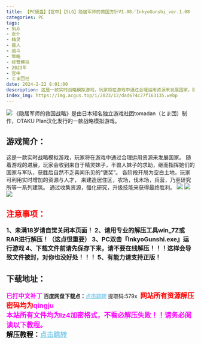```yaml
---
title: 【PC硬盘】【官中】【SLG】隐居军师的救国方针V1.08／InkyoGunshi_ver.1.08
categories: PC
tags:
- SLG
- 女仆
- 精灵
- 兽人
- 战斗
- 策略
- 经营模拟
- 2023年
- 官中
- とま団社
date: 2024-2-22 8:01:00
description: 这是一款实时战略模拟游戏，玩家将在游戏中通过合理运用资源来发展国家。随着游戏的进展，玩家会收到来自于精灵妹子，半兽人妹子的求助，继而指挥她们的国家与军队，获胜后自然不乏喜闻乐见的“褒奖”。
index_img: https://img.acgus.top/i/2023/12/dad674c27f163135.webp
---
```

![](https://img.acgus.top/i/2023/12/dad674c27f163135.webp)
《隐居军师的救国战略》是由日本知名独立游戏社团tomadan（とま団）制作，OTAKU Plan汉化发行的一款战略模拟游戏。

## 游戏简介：
这是一款实时战略模拟游戏，玩家将在游戏中通过合理运用资源来发展国家。
随着游戏的进展，玩家会收到来自于精灵妹子，半兽人妹子的求助，继而指挥她们的国家与军队，获胜后自然不乏喜闻乐见的“褒奖”。
各阶段开局为空白土地，玩家可利用实时增加的资源与人才，
来建造居住区，农场，伐木场，兵营，乃至研究所等一系列建筑。
通过收集资源，强化研究，升级技能来获得最终胜利。
![](https://img.acgus.top/i/2023/12/38ad7e2c84163144.webp)
![](https://img.acgus.top/i/2023/12/5526c8e2b5163141.webp)
![](https://img.acgus.top/i/2023/12/11c6af6847163138.webp)




## <font color=#FF0000 >注意事项：</font>
<font size=3><b>1、未满18岁请自觉关闭本页面！
2、请用专业的解压工具win_7Z或RAR进行解压！（这点很重要）
3、PC双击『InkyoGunshi.exe』运行游戏
4、下载文件前请先保存下来，请不要在线解压！！！这样会导致文件被封，对你也没好处！！！
5、有能力请支持正版！</b></font>

## 下载地址：
<font color=#FF00FF size=3><b>已打中文补丁</b></font>
<b>百度网盘下载点：</b><a href="https://pan.baidu.com/s/1EnVtxy5e3A7gAoLTQSbXLg?pwd=579x" style="color: #87CEEB;"><b>点击跳转</b></a> 提取码:579x
<a style="padding: 0" href="https://post.qingju.org/AD/"><img style="max-width:100%" src="https://img.acgus.top/i/2024/07/478f689b8021d8d499ab43d21acf137a.gif" alt=""></a>
<b><font color=#FF0000 size=4>网站所有资源解压密码均为</b></font><b><font color=#FF00FF size=4>qingju</font><font color=#FF0000 ></font></b><br><b><font color=#FF00FF size=4>本站所有文件均为lz4加密格式，不看必解压失败！！请务必阅读以下教程。</b></font><br><b><font color=#000 size=4>解压教程：</b><a href="https://post.qingju.org/tutorial/000/" style="color: #87CEEB;"><b>点击跳转</b></a>
